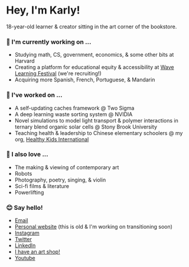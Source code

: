 # Hey, I'm Karly!
18-year-old learner & creator sitting in the art corner of the bookstore.

### 🌱 I'm currently working on ...
- Studying math, CS, government, economics, & some other bits at Harvard
- Creating a platform for educational equity & accessibility at [Wave Learning Festival](https://www.wavelf.org) (we're recruiting!)
- Acquiring more Spanish, French, Portuguese, & Mandarin

### 🌲 I've worked on ...
- A self-updating caches framework @ Two Sigma
- A deep learning waste sorting system @ NVIDIA
- Novel simulations to model light transport & polymer interactions in ternary blend organic solar cells @ Stony Brook University
- Teaching health & leadership to Chinese elementary schoolers @ my org, [Healthy Kids International](https://www.healthykidsinternational.org)

### 🎨 I also love ...
- The making & viewing of contemporary art
- Robots 
- Photography, poetry, singing, & violin
- Sci-fi films & literature
- Powerlifting

### 😊 Say hello!
- [Email](mailto:karlyhou@college.harvard.edu)
- [Personal website](https://www.karlyhou.com) (this is old & I'm working on transitioning soon)
- [Instagram](https://www.instagram.com/kbarley66)
- [Twitter](https://www.twitter.com/kbarley66)
- [LinkedIn](https://www.linkedin.com/in/karly-hou)
- [I have an art shop!](https://www.karly.threadless.com)
- [Youtube](https://www.youtube.com/channel/UCNw1ZJGAUvn4Ll4WEsEB41A?view_as=subscriber)
